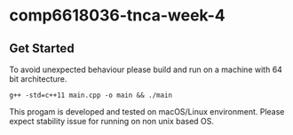# comp6618036-tnca-week-4

## Get Started
To avoid unexpected behaviour please build and run on a machine with 64 bit architecture.

```
g++ -std=c++11 main.cpp -o main && ./main

```
This progam is developed and tested on macOS/Linux environment. Please expect stability issue for running on non unix based OS.
